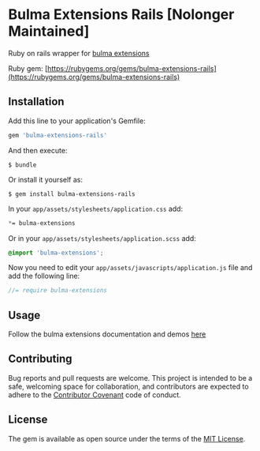 # Bulma Extensions Rails [Nolonger Maintained]

Ruby on rails wrapper for [bulma extensions](https://github.com/Wikiki/bulma-extensions)

Ruby gem: [https://rubygems.org/gems/bulma-extensions-rails](https://rubygems.org/gems/bulma-extensions-rails)

## Installation

Add this line to your application's Gemfile:

```ruby
gem 'bulma-extensions-rails'
```

And then execute:

    $ bundle

Or install it yourself as:

    $ gem install bulma-extensions-rails

In your `app/assets/stylesheets/application.css` add:

```css
*= bulma-extensions
```

Or in your `app/assets/stylesheets/application.scss` add:

```scss
@import 'bulma-extensions';
```

Now you need to edit your `app/assets/javascripts/application.js` file and add the following line:

```javascript
//= require bulma-extensions
```

## Usage

Follow the bulma extensions documentation and demos [here](https://wikiki.github.io/)

## Contributing

Bug reports and pull requests are welcome. This project is intended to be a safe, welcoming space for collaboration, and contributors are expected to adhere to the [Contributor Covenant](http://contributor-covenant.org) code of conduct.

## License

The gem is available as open source under the terms of the [MIT License](https://opensource.org/licenses/MIT).
